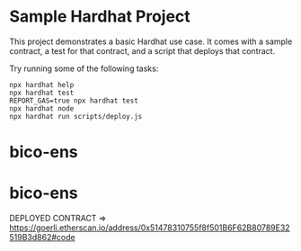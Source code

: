 # Sample Hardhat Project

This project demonstrates a basic Hardhat use case. It comes with a sample contract, a test for that contract, and a script that deploys that contract.

Try running some of the following tasks:

```shell
npx hardhat help
npx hardhat test
REPORT_GAS=true npx hardhat test
npx hardhat node
npx hardhat run scripts/deploy.js
```
# bico-ens
# bico-ens


DEPLOYED CONTRACT => https://goerli.etherscan.io/address/0x51478310755f8f501B6F62B80789E32519B3d862#code